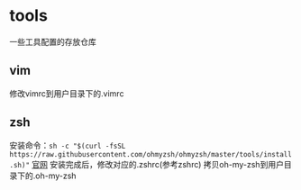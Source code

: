 # tools
一些工具配置的存放仓库

## vim
修改vimrc到用户目录下的.vimrc

## zsh
安装命令：`sh -c "$(curl -fsSL https://raw.githubusercontent.com/ohmyzsh/ohmyzsh/master/tools/install.sh)"`
[官网](https://ohmyz.sh/)
安装完成后，修改对应的.zshrc(参考zshrc)
拷贝oh-my-zsh到用户目录下的.oh-my-zsh
